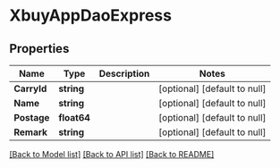 # XbuyAppDaoExpress

## Properties
Name | Type | Description | Notes
------------ | ------------- | ------------- | -------------
**CarryId** | **string** |  | [optional] [default to null]
**Name** | **string** |  | [optional] [default to null]
**Postage** | **float64** |  | [optional] [default to null]
**Remark** | **string** |  | [optional] [default to null]

[[Back to Model list]](../README.md#documentation-for-models) [[Back to API list]](../README.md#documentation-for-api-endpoints) [[Back to README]](../README.md)

